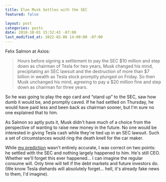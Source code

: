 ```yaml
---
title: Elon Musk Settles with the SEC
featured: false

layout: post
categories: posts
date: 2018-10-01 15:52:43 -07:00
last_modified_at: 2022-02-06 14:00:00 -07:00
---
```


Felix Salmon at Axios:

> Hours before signing a settlement to pay the SEC $10 million and step down as chairman of Tesla for two years, Musk changed his mind, precipitating an SEC lawsuit and the destruction of more than $7 billion in wealth as Tesla stock promptly plunged on Friday. So then Musk unchanged his mind, agreeing to pay a $20 million fine and step down as chairman for three years.

So he was going to play the ego card and “stand up” to the SEC, saw how dumb it would be, and promptly caved. If he had settled on Thursday, he would have paid less and been back as chairman sooner, but I'm sure no one explained that to him.

As Salmon so aptly puts it, Musk didn't have much of a choice from the perspective of wanting to raise new money in the future. No one would be interested in giving Tesla cash while they're tied up in an SEC lawsuit. Such a set of circumstances would ring the death knell for the car maker.

While [my prediction](/elon-musk-is-being-sued-by-the-sec/) wasn't entirely accurate, I was correct on two points: he settled with the SEC and nothing largely happened to him. He's still CEO. Whether we'll forget this ever happened… I can imagine the regular consume will. Only time will tell if the debt markets and future investors do. (We know Tesla diehards will absolutely forget… hell, it's already fake news to them, I'd imagine).

